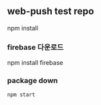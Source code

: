 ## web-push test repo

npm install
### firebase 다운로드

npm install firebase


### package down

```
npm start
```
